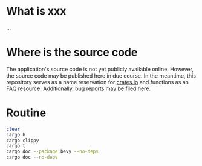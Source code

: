 # What is xxx

...

# Where is the source code

The application's source code is not yet publicly available online. However, the source code may be published here in due course. In the meantime, this repository serves as a name reservation for [crates.io](http://crates.io) and functions as an FAQ resource. Additionally, bug reports may be filed here.

# Routine

```bash
clear
cargo b
cargo clippy
cargo t
cargo doc --package bevy --no-deps
cargo doc --no-deps
```
